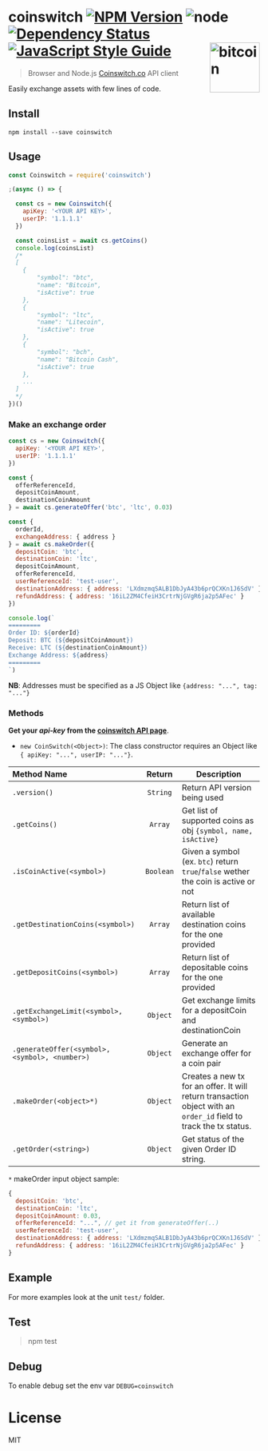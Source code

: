 # coinswitch [![NPM Version](https://img.shields.io/npm/v/coinswitch.svg)](https://www.npmjs.com/package/coinswitch) ![node](https://img.shields.io/node/v/coinswitch.svg) [![Dependency Status](https://david-dm.org/roccomuso/coinswitch.png)](https://david-dm.org/roccomuso/coinswitch) [![JavaScript Style Guide](https://img.shields.io/badge/code_style-standard-brightgreen.svg)](https://standardjs.com) [<img width="100" align="right" src="https://raw.githubusercontent.com/roccomuso/coinswitch/master/altcoins.png?sanitize=true" alt="bitcoin">](https://github.com/roccomuso/coinswitch)

> Browser and Node.js [Coinswitch.co](https://coinswitch.com) API client

Easily exchange assets with few lines of code.

## Install

    npm install --save coinswitch

## Usage

```javascript
const Coinswitch = require('coinswitch')

;(async () => {

  const cs = new Coinswitch({
    apiKey: '<YOUR API KEY>',
    userIP: '1.1.1.1'
  })

  const coinsList = await cs.getCoins()  
  console.log(coinsList)
  /*
  [
    {
        "symbol": "btc",
        "name": "Bitcoin",
        "isActive": true
    },
    {
        "symbol": "ltc",
        "name": "Litecoin",
        "isActive": true
    },
    {
        "symbol": "bch",
        "name": "Bitcoin Cash",
        "isActive": true
    },
  	...
  ]
  */
})()
```

### Make an exchange order

```javascript
const cs = new Coinswitch({
  apiKey: '<YOUR API KEY>',
  userIP: '1.1.1.1'
})

const {
  offerReferenceId,
  depositCoinAmount,
  destinationCoinAmount
} = await cs.generateOffer('btc', 'ltc', 0.03)

const {
  orderId,
  exchangeAddress: { address }
} = await cs.makeOrder({
  depositCoin: 'btc',
  destinationCoin: 'ltc',
  depositCoinAmount,
  offerReferenceId,
  userReferenceId: 'test-user',
  destinationAddress: { address: 'LXdmzmqSALB1DbJyA43b6prQCXKn1J6SdV' },
  refundAddress: { address: '16iL2ZM4CfeiH3CrtrNjGVgR6ja2p5AFec' }
})

console.log(`
=========
Order ID: ${orderId}
Deposit: BTC (${depositCoinAmount})
Receive: LTC (${destinationCoinAmount})
Exchange Address: ${address}
=========
`)
```

**NB**: Addresses must be specified as a JS Object like `{address: "...", tag: "..."}`

### Methods

**Get your *api-key* from the [coinswitch API page](https://coinswitch.co/site/api)**.

- `new CoinSwitch(<Object>)`: The class constructor requires an Object like `{ apiKey: "...", userIP: "..."}`.

|Method Name|Return|Description|
|:-----|:-----:|-----------|
|`.version()`|`String`|Return API version being used|
|`.getCoins()`|`Array`|Get list of supported coins as obj `{symbol, name, isActive}`|
|`.isCoinActive(<symbol>)`|`Boolean`|Given a symbol (ex. `btc`) return `true`/`false` wether the coin is active or not|
|`.getDestinationCoins(<symbol>)`|`Array`|Return list of available destination coins for the one provided|
|`.getDepositCoins(<symbol>)`|`Array`|Return list of depositable coins for the one provided|
|`.getExchangeLimit(<symbol>, <symbol>)`|`Object`|Get exchange limits for a depositCoin and destinationCoin|
|`.generateOffer(<symbol>, <symbol>, <number>)`|`Object`|Generate an exchange offer for a coin pair|
|`.makeOrder(<object>*)`|`Object`|Creates a new tx for an offer. It will return transaction object with an `order_id` field to track the tx status.|
|`.getOrder(<string>)`|`Object`|Get status of the given Order ID string.|

`*` makeOrder input object sample:

```js
{
  depositCoin: 'btc',
  destinationCoin: 'ltc',
  depositCoinAmount: 0.03,
  offerReferenceId: "...", // get it from generateOffer(..)
  userReferenceId: 'test-user',
  destinationAddress: { address: 'LXdmzmqSALB1DbJyA43b6prQCXKn1J6SdV' },
  refundAddress: { address: '16iL2ZM4CfeiH3CrtrNjGVgR6ja2p5AFec' }
}
```

## Example

For more examples look at the unit `test/` folder.

## Test

> npm test

## Debug

To enable debug set the env var `DEBUG=coinswitch`

# License

MIT
